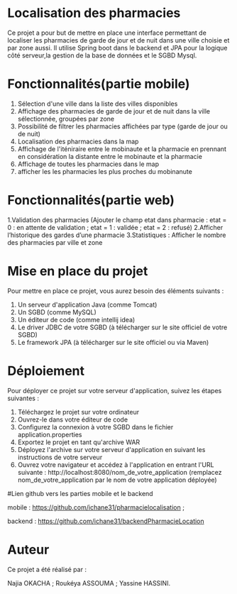 # Localisation des pharmacies
Ce projet a pour but de mettre en place une interface permettant de localiser les pharmacies de garde de jour et de nuit dans une ville choisie et par zone aussi. Il utilise Spring boot dans le backend et JPA pour la logique côté serveur,la gestion de la base de données et le SGBD Mysql.

# Fonctionnalités(partie mobile)
1. Sélection d'une ville dans la liste des villes disponibles
2. Affichage des pharmacies de garde de jour et de nuit dans la ville sélectionnée, groupées par zone
3. Possibilité de filtrer les pharmacies affichées par type (garde de jour ou de nuit)
4. Localisation des pharmacies dans la map
5. Affichage de l'iténiraire entre le mobinaute et la pharmacie en prennant en considération la distante entre le mobinaute et la pharmacie
6. Affichage de toutes les pharmacies dans le map 
7. afficher les les pharmacies les plus proches du mobinanute

# Fonctionnalités(partie web)
1.Validation des pharmacies (Ajouter le champ etat dans pharmacie : etat = 0 : en attente de validation ; etat = 1 : validée ; etat = 2 : refusé)
2.Afficher l’historique des gardes d’une pharmacie
3.Statistiques : Afficher le nombre des pharmacies par ville et zone


# Mise en place du projet
Pour mettre en place ce projet, vous aurez besoin des éléments suivants :

1. Un serveur d'application Java (comme Tomcat)
2. Un SGBD (comme MySQL)
3. Un éditeur de code (comme intellij idea)
4. Le driver JDBC de votre SGBD (à télécharger sur le site officiel de votre SGBD)
5. Le framework JPA (à télécharger sur le site officiel ou via Maven)
# Déploiement
Pour déployer ce projet sur votre serveur d'application, suivez les étapes suivantes :

1. Téléchargez le projet sur votre ordinateur
2. Ouvrez-le dans votre éditeur de code
3. Configurez la connexion à votre SGBD dans le fichier application.properties
4. Exportez le projet en tant qu'archive WAR
5. Déployez l'archive sur votre serveur d'application en suivant les instructions de votre serveur
6. Ouvrez votre navigateur et accédez à l'application en entrant l'URL suivante : http://localhost:8080/nom_de_votre_application (remplacez nom_de_votre_application par le nom de votre application déployée)

#Lien github vers les parties mobile et le backend

mobile : https://github.com/ichane31/pharmacielocalisation   ; 

backend : https://github.com/ichane31/backendPharmacieLocation

# Auteur
Ce projet a été réalisé par :

  Najia OKACHA ;
  Roukéya ASSOUMA ;
  Yassine HASSINI.

